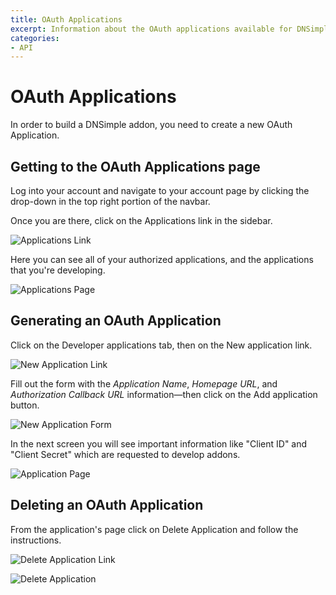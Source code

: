 ```yaml
---
title: OAuth Applications
excerpt: Information about the OAuth applications available for DNSimple API.
categories:
- API
---
```


# OAuth Applications

In order to build a DNSimple addon, you need to create a new OAuth Application.

## Getting to the OAuth Applications page

Log into your account and navigate to your account page by clicking the drop-down in the top right portion of the navbar.

Once you are there, click on the <label>Applications</label> link in the sidebar.

![Applications Link](/files/applications-link.png)

Here you can see all of your authorized applications, and the applications that you're developing.

![Applications Page](/files/applications.png)

## Generating an OAuth Application

Click on the <label>Developer applications</label> tab, then on the <label>New application</label> link.

![New Application Link](/files/new-application-link.png)

Fill out the form with the _Application Name_, _Homepage URL_, and _Authorization Callback URL_ information—then click on the <label>Add application</label> button.

![New Application Form](/files/new-application-form.png)

In the next screen you will see important information like "Client ID" and "Client Secret" which are requested to develop addons.

![Application Page](/files/application-page.png)

## Deleting an OAuth Application

From the application's page click on <label>Delete Application</label> and follow the instructions.

![Delete Application Link](/files/delete-application-link.png)

![Delete Application](/files/delete-application.png)
